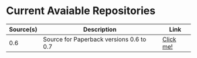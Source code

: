 # Current Avaiable Repositories
| Source(s) | Description | Link |
| ---       | ---         | ---  |
| 0.6 | Source for Paperback versions 0.6 to 0.7 | [Click me!](https://rintendou.github.io/tommys-extensions/0.6) |